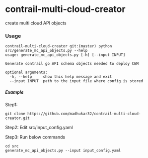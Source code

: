 # contrail-multi-cloud-creator
create multi cloud API objects

### Usage

```
contrail-multi-cloud-creator git:(master) python src/generate_mc_api_objects.py --help
usage: generate_mc_api_objects.py [-h] [--input INPUT]

Generate contrail go API schema objects needed to deploy CEM

optional arguments:
  -h, --help     show this help message and exit
  --input INPUT  path to the input file where config is stored
```

##### Example

Step1:
```
git clone https://github.com/madhukar32/contrail-multi-cloud-creator.git
```

Step2: Edit src/input_config.yaml

Step3: Run below commands
```
cd src
generate_mc_api_objects.py --input input_config.yaml
```
